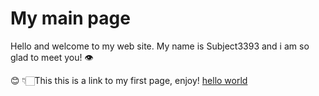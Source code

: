 # My main page

Hello and welcome to my web site. My name is Subject3393 and i am so glad to meet you! 👁



😊
👇🏻This this is a link to my first page, enjoy!
[hello world](https://subject3393.github.io/Hello-world/)
